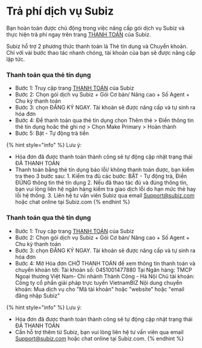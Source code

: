 # Trả phí dịch vụ Subiz

Bạn hoàn toàn được chủ động trong việc nâng cấp gói dịch vụ Subiz và thực hiện trả phí ngay trên trang [THANH TOÁN](https://app.subiz.com/payment-home) của Subiz.  
  
Subiz hỗ trợ 2 phương thức thanh toán là Thẻ tín dụng và Chuyển khoản. Chỉ với vài bước thao tác nhanh chóng, tài khoản của bạn sẽ được nâng cấp lập tức.

### Thanh toán qua thẻ tín dụng

* Bước 1: Truy cập trang [THANH TOÁN](https://app.subiz.com/payment-home) của Subiz
* Bước 2: Chọn gói dịch vụ Subiz                + Gói Cơ bản/ Nâng cao                + Số Agent                + Chu kỳ thanh toán
* Bước 3: chọn ĐĂNG KÝ NGAY. Tài khoản sẽ được nâng cấp và tự sinh ra hóa đơn 
* Bước 4: Để thanh toán qua thẻ tín dụng chọn Thêm thẻ &gt; Điền thông tin thẻ tín dụng hoăc thẻ ghi nợ &gt; Chọn Make Primary &gt; Hoàn thành
* Bước 5: Bật - Tự động trả tiền

{% hint style="info" %}
Lưu ý:

* Hóa đơn đã được thanh toán thành công sẽ tự động cập nhật trạng thái ĐÃ THANH TOÁN
* Thanh toán bằng thẻ tín dụng báo lỗi/ không thanh toán được, bạn kiểm tra theo 3 bước sau: 1. Kiểm tra đủ các bước: BẬT - Tự động trả, Điền ĐÚNG thông tin thẻ tín dụng 2. Nếu đã thao tác đủ và đúng thông tin, bạn vui lòng liên hệ ngân hàng kiểm tra giao dịch lỗi do hạn mức thẻ hay lỗi hệ thống. 3. Liên hệ tư vấn viên Subiz qua email Support@subiz.com hoặc chat online tại Subiz.com
{% endhint %}

### Thanh toán qua thẻ tín dụng

* Bước 1: Truy cập trang [THANH TOÁN](https://app.subiz.com/payment-home) của Subiz
* Bước 2: Chọn gói dịch vụ Subiz                + Gói Cơ bản/ Nâng cao                + Số Agent                + Chu kỳ thanh toán
* Bước 3: chọn ĐĂNG KÝ NGAY. Tài khoản sẽ được nâng cấp và tự sinh ra hóa đơn 
* Bước 4: Mở Hóa đơn CHỜ THANH TOÁN để xem thông tin thanh toán và chuyển khoản tới:                Tài khoản số: 0451001477880                Tại Ngân hàng: TMCP Ngoại thương Việt Nam- Chi nhánh Thành Công - Hà Nội                Chủ tài khoản: Công ty cổ phần giải pháp trực tuyến VietnamBIZ                                Nội dung chuyển khoản: Mua dịch vụ cho "Mã tài khoản" hoặc "website" hoặc "email                            đăng nhập Subiz"

{% hint style="info" %}
Lưu ý:

* Hóa đơn đã được thanh toán thành công sẽ tự động cập nhật trạng thái ĐÃ THANH TOÁN
* Cần hỗ trợ thêm từ Subiz, bạn vui lòng liên hệ tư vấn viên qua email Support@subiz.com hoặc chat online tại Subiz.com.
{% endhint %}

###              

### 



